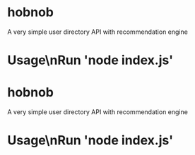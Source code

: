 ﻿# hobnob
A very simple user directory API with recommendation engine
# Usage\nRun \'node index.js\'
# hobnob
A very simple user directory API with recommendation engine
# Usage\nRun \'node index.js\'
